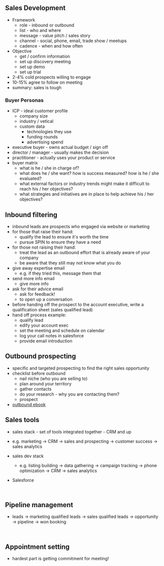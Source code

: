 ## Sales Development

* Framework
  * role - inbound or outbound
  * list - who and where
  * message - value pitch / sales story
  * channel - social, phone, email, trade show / meetups
  * cadence - when and how often
* Objective
  * get / confirm information
  * set up discovery meeting
  * set up demo
  * set up trial
* 2-4% cold prospects willing to engage
* 10-15% agree to follow on meeting
* summary: sales is tough

### Buyer Personas

* ICP - ideal customer profile
  * company size
  * industry / vetical
  * custom data
    * technologies they use
    * funding rounds
    * advertising spend
* executive buyer - owns actual budget / sign off
* director / manager - usually makes the decision
* practitioner - actually uses your product or service
* buyer matrix
  * what is he / she in charge of?
  * what does he / she want? how is success measured? how is he / she evaluated?
  * what external factors or industry trends might make it difficult to reach his / her objectives?
  * what strategies and initiatives are in place to help achieve his / her objectives?

## Inbound filtering

* inbound leads are prospects who engaged via website or marketing
* for those that raise their hand:
  * qualify the lead to ensure it's worth the time
  * pursue SPIN to ensure they have a need
* for those not raising their hand:
  * treat the lead as an outbound effort that is already aware of your company
  * be aware that they still may not know what you do
* give away expertise email 
  * e.g. if they tried this, message them that
* send more info email
  * give more info
* ask for their advice email
  * ask for feedback!
  * to open up a conversation
* before handing off the prospect to the account executive, write a qualification sheet (sales qualified lead)
* hand off process example:
  * qualify lead
  * edify your account exec
  * set the meeting and schedule on calendar
  * log your call notes in salesforce
  * provide email introduction



## Outbound prospecting

* specific and targeted prospecting to find the right sales opportunity
* checklist before outbound
  * nail niche (who you are selling to)
  * plan around your territory
  * gather contacts
  * do your research - why you are contacting them?
  * prospect
* [outbound ebook](https://cdn2.hubspot.net/hubfs/2567202/Email%20E-Book_6%20NEW.pdf)



## Sales tools

* sales stack - set of tools integrated together - CRM and up

* e.g. marketing -> CRM -> sales and prospecting -> customer success -> sales analytics

* sales dev stack

  * e.g. listing building -> data gathering -> campaign tracking -> phone optimization -> CRM -> sales analytics

* Salesforce

  ​

## Pipeline management

* leads -> marketing qualified leads -> sales qualified leads -> opportunity -> pipeline -> won booking

  ​

## Appointment setting

* hardest part is getting commitment for meeting!